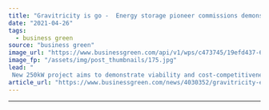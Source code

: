 ```yaml
---
title: "Gravitricity is go -  Energy storage pioneer commissions demonstration project"
date: "2021-04-26"
tags: 
  - business green
source: "business green"
image_url: "https://www.businessgreen.com/api/v1/wps/c473745/19efd437-6e7b-46be-9b0e-fdba9ecf619f/1/GRAVITRICITY-TOWER-INSTALL-LEITH-584-185x114.jpg"
image_fp: "/assets/img/post_thumbnails/175.jpg"
lead: "
 New 250kW project aims to demonstrate viability and cost-competitiveness of gravity-based energy storage system ..."
article_url: "https://www.businessgreen.com/news/4030352/gravitricity-energy-storage-pioneer-commissions-demonstration-project"
---
```


---

